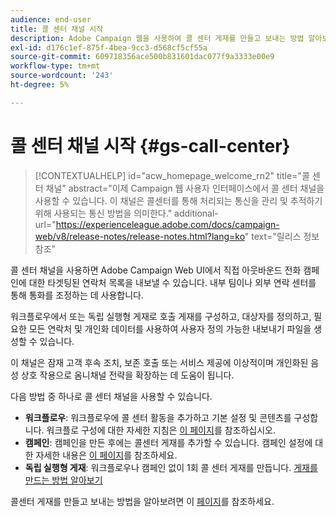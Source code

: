 ```yaml
---
audience: end-user
title: 콜 센터 채널 시작
description: Adobe Campaign 웹을 사용하여 콜 센터 게재를 만들고 보내는 방법 알아보기
exl-id: d176c1ef-875f-4bea-9cc3-d568cf5cf55a
source-git-commit: 609718356ace500b831601dac077f9a3333e00e9
workflow-type: tm+mt
source-wordcount: '243'
ht-degree: 5%

---
```


# 콜 센터 채널 시작 {#gs-call-center}

>[!CONTEXTUALHELP]
>id="acw_homepage_welcome_rn2"
>title="콜 센터 채널"
>abstract="이제 Campaign 웹 사용자 인터페이스에서 콜 센터 채널을 사용할 수 있습니다. 이 채널은 콜센터를 통해 처리되는 통신을 관리 및 추적하기 위해 사용되는 통신 방법을 의미한다."
>additional-url="https://experienceleague.adobe.com/docs/campaign-web/v8/release-notes/release-notes.html?lang=ko" text="릴리스 정보 참조"

콜 센터 채널을 사용하면 Adobe Campaign Web UI에서 직접 아웃바운드 전화 캠페인에 대한 타겟팅된 연락처 목록을 내보낼 수 있습니다. 내부 팀이나 외부 연락 센터를 통해 통화를 조정하는 데 사용합니다.

워크플로우에서 또는 독립 실행형 게재로 호출 게재를 구성하고, 대상자를 정의하고, 필요한 모든 연락처 및 개인화 데이터를 사용하여 사용자 정의 가능한 내보내기 파일을 생성할 수 있습니다.

이 채널은 잠재 고객 후속 조치, 보존 호출 또는 서비스 제공에 이상적이며 개인화된 음성 상호 작용으로 옴니채널 전략을 확장하는 데 도움이 됩니다.

다음 방법 중 하나로 콜 센터 채널을 사용할 수 있습니다.

* **워크플로우**: 워크플로우에 콜 센터 활동을 추가하고 기본 설정 및 콘텐츠를 구성합니다. 워크플로 구성에 대한 자세한 지침은 [이 페이지](../workflows/gs-workflow-creation.md)를 참조하십시오.
* **캠페인**: 캠페인을 만든 후에는 콜센터 게재를 추가할 수 있습니다. 캠페인 설정에 대한 자세한 내용은 [이 페이지](../campaigns/gs-campaigns.md)를 참조하세요.
* **독립 실행형 게재**: 워크플로우나 캠페인 없이 1회 콜 센터 게재를 만듭니다. [게재를 만드는 방법 알아보기](../msg/gs-deliveries.md)

콜센터 게재를 만들고 보내는 방법을 알아보려면 이 [페이지](../call-center/create-call-center.md)를 참조하세요.
